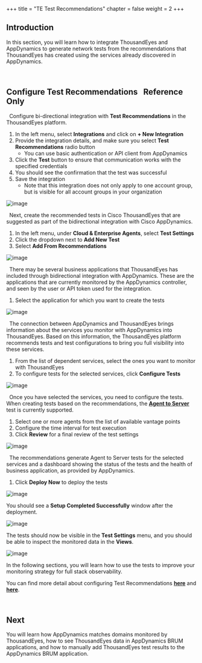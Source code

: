 +++
title = "TE Test Recommendations"
chapter = false
weight = 2
+++

## Introduction

In this section, you will learn how to integrate ThousandEyes and AppDynamics to generate network tests from the recommendations that ThousandEyes has created using the services already discovered in AppDynamics.


<br>


## Configure Test Recommendations &nbsp;<span style="color: #ff9900;"><i class='fas fa-cog fa-spin fa-sm'></i></span>&nbsp;Reference Only&nbsp;<span style="color: #ff9900;"><i class='fas fa-cog fa-spin fa-sm'></i></span>

<span style="color: #143c76;"><i class='fas fa-circle fa-sm'></i></span>&nbsp; Configure bi-directional integration with **Test Recommendations** in the ThousandEyes platform.

1. In the left menu, select **Integrations** and click on **+ New Integration**
2. Provide the integration details, and make sure you select **Test Recommendations** radio button
    - You can use basic authentication or API client from AppDynamics
3. Click the **Test** button to ensure that communication works with the specified credentials
4. You should see the confirmation that the test was successful
5. Save the integration
    - Note that this integration does not only apply to one account group, but is visible for all account groups in your organization

![image](/images/20_config_overview/test_recommendations_1.png)

<span style="color: #143c76;"><i class='fas fa-circle fa-sm'></i></span>&nbsp; Next, create the recommended tests in Cisco ThousandEyes that are suggested as part of the bidirectional integration with Cisco AppDynamics.

1. In the left menu, under **Cloud & Enterprise Agents**, select **Test Settings**
2. Click the dropdown next to **Add New Test**
3. Select **Add From Recommendations**

![image](/images/20_config_overview/test_recommendations_2.png)

<span style="color: #143c76;"><i class='fas fa-circle fa-sm'></i></span>&nbsp; There may be several business applications that ThousandEyes has included through bidirectional integration with AppDynamics. These are the applications that are currently monitored by the AppDynamics controller, and seen by the user or API token used for the integration.

1. Select the application for which you want to create the tests

![image](/images/20_config_overview/test_recommendations_3.png)

<span style="color: #143c76;"><i class='fas fa-circle fa-sm'></i></span>&nbsp; The connection between AppDynamics and ThousandEyes brings information about the services you monitor with AppDynamics into ThousandEyes. Based on this information, the ThousandEyes platform recommends tests and test configurations to bring you full visibility into these services.

1. From the list of dependent services, select the ones you want to monitor with ThousandEyes
2. To configure tests for the selected services, click **Configure Tests**

![image](/images/20_config_overview/test_recommendations_4.png)

<span style="color: #143c76;"><i class='fas fa-circle fa-sm'></i></span>&nbsp; Once you have selected the services, you need to configure the tests. When creating tests based on the recommendations, the <a href="https://docs.thousandeyes.com/product-documentation/internet-and-wan-monitoring/tests/working-with-test-settings#network-layer-tests" target="_blank">**Agent to Server**</a> test is currently supported.

1. Select one or more agents from the list of available vantage points
2. Configure the time interval for test execution
3. Click **Review** for a final review of the test settings

![image](/images/20_config_overview/test_recommendations_5.png)


<span style="color: #143c76;"><i class='fas fa-circle fa-sm'></i></span>&nbsp; The recommendations generate Agent to Server tests for the selected services and a dashboard showing the status of the tests and the health of business application, as provided by AppDynamics.

1. Click **Deploy Now** to deploy the tests

![image](/images/20_config_overview/test_recommendations_6.png)

You should see a **Setup Completed Successfully** window after the deployment.

![image](/images/20_config_overview/test_recommendations_7.png)

The tests should now be visible in the **Test Settings** menu, and you should be able to inspect the monitored data in the **Views**.

![image](/images/20_config_overview/test_recommendations_8.png)

In the following sections, you will learn how to use the tests to improve your monitoring strategy for full stack observability.


You can find more detail about configuring Test Recommendations <a href="https://docs.thousandeyes.com/product-documentation/integration-guides/appdynamics#creating-your-integration" target="_blank">**here**</a> and <a href="https://docs.thousandeyes.com/product-documentation/integration-guides/appdynamics#creating-recommended-tests" target="_blank">**here**</a>.

<br>


## Next <span style="color: #143c76;"><i class='fas fa-cog fa-spin fa-sm'></i></span>&nbsp;

You will learn how AppDynamics matches domains monitored by ThousandEyes, how to see ThousandEyes data in AppDynamics BRUM applications, and how to manually add ThousandEyes test results to the AppDynamics BRUM application.

<br>
